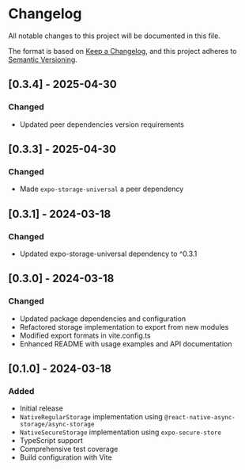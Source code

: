 # Changelog

All notable changes to this project will be documented in this file.

The format is based on [Keep a Changelog](https://keepachangelog.com/en/1.0.0/),
and this project adheres to [Semantic Versioning](https://semver.org/spec/v2.0.0.html).

## [0.3.4] - 2025-04-30

### Changed

- Updated peer dependencies version requirements

## [0.3.3] - 2025-04-30

### Changed

- Made `expo-storage-universal` a peer dependency

## [0.3.1] - 2024-03-18

### Changed

- Updated expo-storage-universal dependency to ^0.3.1

## [0.3.0] - 2024-03-18

### Changed

- Updated package dependencies and configuration
- Refactored storage implementation to export from new modules
- Modified export formats in vite.config.ts
- Enhanced README with usage examples and API documentation

## [0.1.0] - 2024-03-18

### Added

- Initial release
- `NativeRegularStorage` implementation using `@react-native-async-storage/async-storage`
- `NativeSecureStorage` implementation using `expo-secure-store`
- TypeScript support
- Comprehensive test coverage
- Build configuration with Vite
